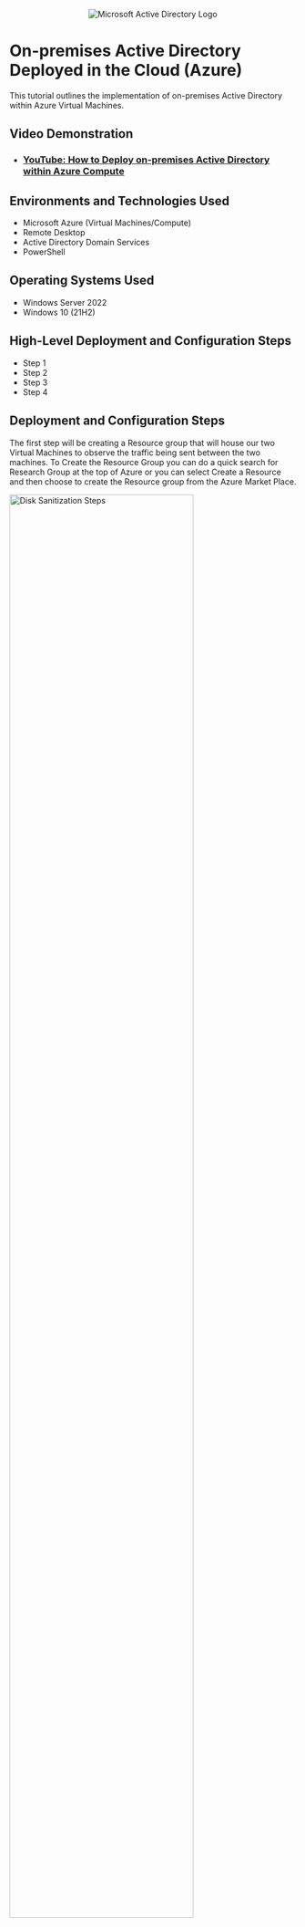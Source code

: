 <p align="center">
<img src="https://i.imgur.com/pU5A58S.png" alt="Microsoft Active Directory Logo"/>
</p>

<h1>On-premises Active Directory Deployed in the Cloud (Azure)</h1>
This tutorial outlines the implementation of on-premises Active Directory within Azure Virtual Machines.<br />


<h2>Video Demonstration</h2>

- ### [YouTube: How to Deploy on-premises Active Directory within Azure Compute](https://youtu.be/K2QLAS17JRM)

<h2>Environments and Technologies Used</h2>

- Microsoft Azure (Virtual Machines/Compute)
- Remote Desktop
- Active Directory Domain Services
- PowerShell

<h2>Operating Systems Used </h2>

- Windows Server 2022
- Windows 10 (21H2)

<h2>High-Level Deployment and Configuration Steps</h2>

- Step 1
- Step 2
- Step 3
- Step 4

<h2>Deployment and Configuration Steps</h2>The first step will be creating a Resource group that will house our two Virtual Machines to observe the traffic being sent between the two machines. To Create the Resource Group you can do a quick search for Research Group at the top of Azure or you can select Create a Resource and then choose to create the Resource group from the Azure Market Place. 

<p>
<img src="https://i.imgur.com/jUM4bCM.png" height="80%" width="80%" alt="Disk Sanitization Steps"/>
<img src="https://i.imgur.com/YGO5iKg.png" height="80%" width="80%" alt="Disk Sanitization Steps"/>
<img src="https://i.imgur.com/36ueMay.png" height="80%" width="80%" alt="Disk Sanitization Steps"/>
<img src="https://i.imgur.com/yhOmUno.png" height="80%" width="80%" alt="Disk Sanitization Steps"/>
<img src="https://i.imgur.com/LNFWZTZ.png" height="80%" width="80%" alt="Disk Sanitization Steps"/>
</p>
<p>
The first step will be creating a Resource group that will house our two Virtual Machines to observe the traffic being sent between the two machines. To Create the Resource Group you can do a quick search for Research Group at the top of Azure or you can select Create a Resource and then choose to create the Resource group from the Azure Market Place.
</p>
<br />

